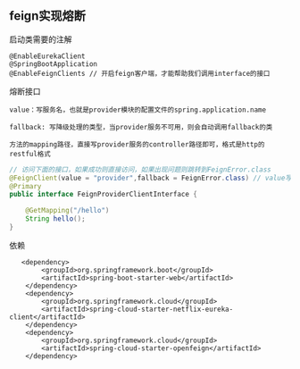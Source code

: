 ## feign实现熔断

启动类需要的注解

    @EnableEurekaClient
    @SpringBootApplication
    @EnableFeignClients // 开启feign客户端，才能帮助我们调用interface的接口

熔断接口

    value：写服务名，也就是provider模块的配置文件的spring.application.name

    fallback: 写降级处理的类型，当provider服务不可用，则会自动调用fallback的类

    方法的mapping路径，直接写provider服务的controller路径即可，格式是http的restful格式

```java
// 访问下面的接口，如果成功则直接访问，如果出现问题则跳转到FeignError.class
@FeignClient(value = "provider",fallback = FeignError.class) // value写的是服务名，fallback写的是降级处理的类名
@Primary
public interface FeignProviderClientInterface {

    @GetMapping("/hello")
    String hello();
}
```

依赖

       <dependency>
            <groupId>org.springframework.boot</groupId>
            <artifactId>spring-boot-starter-web</artifactId>
        </dependency>
        <dependency>
            <groupId>org.springframework.cloud</groupId>
            <artifactId>spring-cloud-starter-netflix-eureka-client</artifactId>
        </dependency>
        <dependency>
            <groupId>org.springframework.cloud</groupId>
            <artifactId>spring-cloud-starter-openfeign</artifactId>
        </dependency>